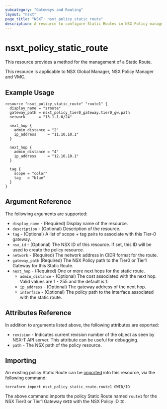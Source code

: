 ```yaml
---
subcategory: "Gateways and Routing"
layout: "nsxt"
page_title: "NSXT: nsxt_policy_static_route"
description: A resource to configure Static Routes in NSX Policy manager.
---
```


# nsxt_policy_static_route

This resource provides a method for the management of a Static Route.

This resource is applicable to NSX Global Manager, NSX Policy Manager and VMC.

## Example Usage

```hcl
resource "nsxt_policy_static_route" "route1" {
  display_name = "sroute"
  gateway_path = nsxt_policy_tier0_gateway.tier0_gw.path
  network      = "13.1.1.0/24"

  next_hop {
    admin_distance = "2"
    ip_address     = "11.10.10.1"
  }

  next_hop {
    admin_distance = "4"
    ip_address     = "12.10.10.1"
  }

  tag {
    scope = "color"
    tag   = "blue"
  }
}
```

## Argument Reference

The following arguments are supported:

* `display_name` - (Required) Display name of the resource.
* `description` - (Optional) Description of the resource.
* `tag` - (Optional) A list of scope + tag pairs to associate with this Tier-0 gateway.
* `nsx_id` - (Optional) The NSX ID of this resource. If set, this ID will be used to create the policy resource.
* `network` - (Required) The network address in CIDR format for the route.
* `gateway_path` (Required) The NSX Policy path to the Tier0 or Tier1 Gateway for this Static Route.
* `next_hop` - (Required) One or more next hops for the static route.
  * `admin_distance` - (Optional) The cost associated with the next hop. Valid values are 1 - 255 and the default is 1.
  * `ip_address` - (Optional) The gateway address of the next hop.
  * `interface` - (Optional) The policy path to the interface associated with the static route.

## Attributes Reference

In addition to arguments listed above, the following attributes are exported:

* `revision` - Indicates current revision number of the object as seen by NSX-T API server. This attribute can be useful for debugging.
* `path` - The NSX path of the policy resource.

## Importing

An existing policy Static Route can be [imported][docs-import] into this resource, via the following command:

[docs-import]: https://www.terraform.io/cli/import

```
terraform import nsxt_policy_static_route.route1 GWID/ID
```

The above command imports the policy Static Route named `route1` for the NSX Tier0 or Tier1 Gateway `GWID` with the NSX Policy ID `ID`.
